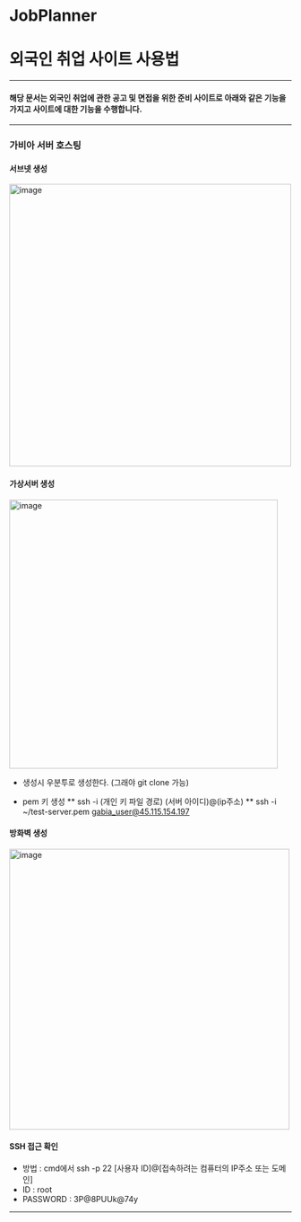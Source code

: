 # JobPlanner

# 외국인 취업 사이트 사용법 #

---

#### 해당 문서는 외국인 취업에 관한 공고 및 면접을 위한 준비 사이트로 아래와 같은 기능을 가지고 사이트에 대한 기능을 수행합니다. ####

---

### 가비아 서버 호스팅 ###

#### 서브넷 생성 ####
<img width="503" alt="image" src="https://github.com/user-attachments/assets/50c12af6-f350-4cfa-8d1e-ba9863cd81f6">

#### 가상서버 생성 ####

<img width="479" alt="image" src="https://github.com/user-attachments/assets/b94fe8b3-f5e7-4d49-a694-d34910ee685f">

- 생성시 우분투로 생성한다. (그래야 git clone 가능)
* pem 키 생성
** ssh -i (개인 키 파일 경로) (서버 아이디)@(ip주소)
** ssh -i ~/test-server.pem gabia_user@45.115.154.197


#### 방화벽 생성 ####
<img width="500" alt="image" src="https://github.com/user-attachments/assets/75782941-1e68-4f4f-8f36-c997f8cab030">

#### SSH 접근 확인 ####
 
- 방법 : cmd에서 ssh -p 22 [사용자 ID]@[접속하려는 컴퓨터의 IP주소 또는 도메인]
- ID : root
- PASSWORD : 3P@8PUUk@74y

---



